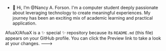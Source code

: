 - 👋 Hi, I’m @Nancy A. Forson. I'm a computer student deeply passionate about leveraging technology to create meaningful experiences. My journey has been an exciting mix of academic learning and practical application. 

AfuaX/AfuaX is a ✨ special ✨ repository because its `README.md` (this file) appears on your GitHub profile.
You can click the Preview link to take a look at your changes.
--->

